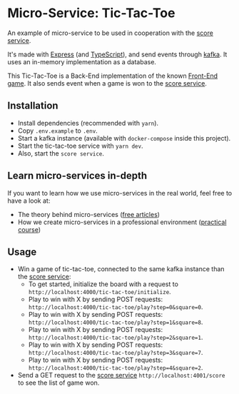 # Micro-Service: Tic-Tac-Toe

An example of micro-service to be used in cooperation with the [score service](https://github.com/scalablebackend/score-service).

It's made with [Express](https://expressjs.com) (and [TypeScript](https://www.typescriptlang.org)), and send events through [kafka](https://kafka.apache.org). It uses an in-memory implementation as a database.

This Tic-Tac-Toe is a Back-End implementation of the known [Front-End game](https://codesandbox.io/p/sandbox/react-dev-q2z497). It also sends event when a game is won to the [score service](https://github.com/scalablebackend/score-service).

## Installation

- Install dependencies (recommended with `yarn`).
- Copy `.env.example` to `.env`.
- Start a kafka instance (available with `docker-compose` inside this project).
- Start the tic-tac-toe service with `yarn dev`.
- Also, start the `score service`.

## Learn micro-services in-depth

If you want to learn how we use micro-services in the real world, feel free to have a look at:

- The theory behind micro-services ([free articles](https://blog.scalablebackend.com))
- How we create micro-services in a professional environment ([practical course](https://www.scalablebackend.com/courses/micro-services-in-practice-how-to-properly-split-a-monolith))

## Usage

- Win a game of tic-tac-toe, connected to the same kafka instance than the [score service](https://github.com/scalablebackend/score-service):
  - To get started, initialize the board with a request to `http://localhost:4000/tic-tac-toe/initialize`.
  - Play to win with X by sending POST requests: `http://localhost:4000/tic-tac-toe/play?step=0&square=0`.
  - Play to win with X by sending POST requests: `http://localhost:4000/tic-tac-toe/play?step=1&square=8`.
  - Play to win with X by sending POST requests: `http://localhost:4000/tic-tac-toe/play?step=2&square=1`.
  - Play to win with X by sending POST requests: `http://localhost:4000/tic-tac-toe/play?step=3&square=7`.
  - Play to win with X by sending POST requests: `http://localhost:4000/tic-tac-toe/play?step=4&square=2`.
- Send a GET request to the [score service](https://github.com/scalablebackend/score-service) `http://localhost:4001/score` to see the list of game won.